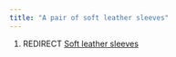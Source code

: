 ```yaml
---
title: "A pair of soft leather sleeves"
---
```


1.  REDIRECT [Soft leather sleeves](Soft_leather_sleeves "wikilink")